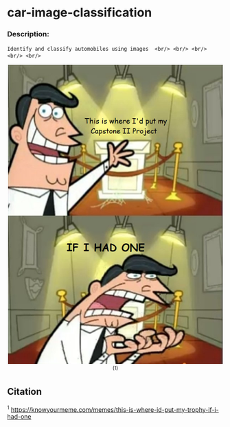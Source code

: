 # car-image-classification
### Description:
    Identify and classify automobiles using images  <br/> <br/> <br/> <br/> <br/>

<p align="center">
  <img src="main/img/capstone_II_holder.png" width = 500><sup>(1)</sup>
</p>


## Citation

<sup>1</sup> https://knowyourmeme.com/memes/this-is-where-id-put-my-trophy-if-i-had-one
